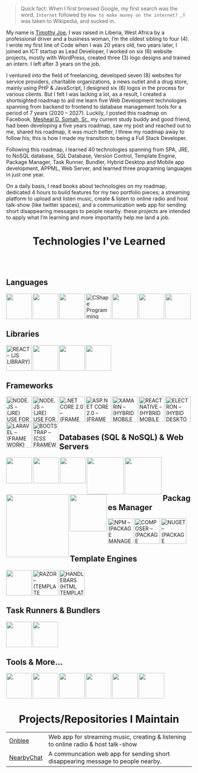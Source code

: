 > Quick fact: When I first browsed Google, my first search was the word, `Internet` followed by `How to make money on the internet? `, I was taken to Wikipedia, and sucked in.

My name is [Timothy Joe](https://twitter.com/amrealjoe), I was raised in Liberia, West Africa by a professional driver and a business woman, I’m the oldest sibling to four (4). I wrote my first line of Code when I was 20 years old, two years later, I joined an ICT startup as Lead Developer, I worked on six (6) website projects, mostly with WordPress, created three (3) logo designs and trained an intern. I left after 3 years on the job. 

I ventured into the field of freelancing, developed seven (8) websites for service providers, charitable organizations, a news outlet and a drug store, mainly using PHP & JavaScript, I designed six (6) logos in the process for various clients. But I felt I was lacking a lot, as a result, I created a shortsighted roadmap to aid me learn five Web Development technologies spanning from backend to frontend to database management tools for a period of 7 years (2020 – 2027). Luckily, I posted this roadmap on Facebook, [Mesheal D. Somah, Sr.](https://twitter.com/mdsomah), my current study buddy and good friend, had been developing a five years roadmap, saw my post and reached out to me, shared his roadmap, it was much better, I threw my roadmap away to follow his; this is how I made my transition to being a Full Stack Developer.

Following this roadmap, I learned 40 technologies spanning from SPA, JRE, to NoSQL database, SQL Database, Version Control, Template Engine, Package Manager, Task Runner, Bundler, Hybrid Desktop and Mobile app development, APPML, Web Server, and learned three programing languages in just one year.

On a daily basis, I read books about technologies on my roadmap, dedicated 4 hours to build features for my two portfolio pieces; a streaming platform to upload and listen music, create & listen to online radio and host talk-show (like twitter spaces), and a communication web app for sending short disappearing messages to people nearby. these projects are intended to apply what I’m learning and more importantly help me land a job.

<h1 align="center"> Technologies I've Learned </h1>
<br/>
<br/>


## Languages

<!-- A programming language is a computer language that is used by programmers (developers) to communicate with computers. 
A programming language is mainly used to develop desktop applications, websites, and mobile applications.
<br/>
<br/> -->
<img align="left" width="69px" src="https://cdn.jsdelivr.net/gh/devicons/devicon/icons/javascript/javascript-original.svg" />
<img  align="left" width="69px" src="https://cdn.jsdelivr.net/gh/devicons/devicon/icons/typescript/typescript-original.svg" />
<img  align="left" width="69px" src="https://cdn.jsdelivr.net/gh/devicons/devicon/icons/python/python-original-wordmark.svg" />
<img  align="left" width="69px" alt="CShape Programming Language" src="https://cdn.jsdelivr.net/gh/devicons/devicon/icons/csharp/csharp-original.svg" />
<img  align="left" width="69px" src="https://cdn.jsdelivr.net/gh/devicons/devicon/icons/java/java-original-wordmark.svg" />
<img  align="left" width="69px" src="https://cdn.jsdelivr.net/gh/devicons/devicon/icons/html5/html5-original-wordmark.svg" />
<img  align="left" width="69px"  src="https://cdn.jsdelivr.net/gh/devicons/devicon/icons/css3/css3-original-wordmark.svg" />

<br />
<br />
<br />
<br />

## Libraries

<!-- In programming, a library is a collection pre-built code developers can use to streamline the software development workflow.
<br/>
<br/> -->
<img align="left" width="69px" alt="REACT – (JS LIBRARY)" src="https://cdn.jsdelivr.net/gh/devicons/devicon/icons/react/react-original.svg" />
<img align="left" width="69px" src="https://cdn.jsdelivr.net/gh/devicons/devicon/icons/gatsby/gatsby-plain-wordmark.svg" />
<img align="left" width="69px" src="https://cdn.jsdelivr.net/gh/devicons/devicon/icons/jquery/jquery-original-wordmark.svg" />
<img align="left" width="69px" src="https://cdn.jsdelivr.net/gh/devicons/devicon/icons/graphql/graphql-plain-wordmark.svg" />

<br />
<br />
<br />
<br />

## Frameworks

<!-- A programming framework is a foundation of code used to enhance both the quality and speed at which software is created. A framework consists of a set of methodologies and tools that make the programming process simpler, easier and faster.
<br/> -->
<img align="left" width="69px" alt="NODE.JS – (JRE) USE FOR BACK-END JAVASCRIPT" src="https://cdn.jsdelivr.net/gh/devicons/devicon/icons/nodejs/nodejs-original-wordmark.svg" />
<img align="left" width="69px" alt="NODE.JS – (JRE) USE FOR BACK-END JAVASCRIPT" src="https://cdn.jsdelivr.net/gh/devicons/devicon/icons/express/express-original.svg" />
<img align="left" width="69px" alt=".NET CORE 2.0 – (FRAMEWORK) FOR C# WINDOWS OS" src="https://cdn.jsdelivr.net/gh/devicons/devicon/icons/dotnetcore/dotnetcore-plain.svg" />
<img align="left" width="69px" alt="ASP.NET CORE 2.0 – (FRAMEWORK) FOR C# DYCNAMIC WEB APP" src="https://cdn.jsdelivr.net/gh/devicons/devicon/icons/dot-net/dot-net-original-wordmark.svg" />
<img  align="left" width="69px" alt="XAMARIN – (HYBRID MOBILE APPS)" src="https://cdn.jsdelivr.net/gh/devicons/devicon/icons/xamarin/xamarin-original-wordmark.svg" />
<img align="left" width="69px" alt="REACT NATIVE – (HYBRID MOBILE APPS)" src="https://cdn.jsdelivr.net/gh/devicons/devicon/icons/react/react-original.svg" />
<img align="left" width="69px" alt="ELECTRON – (HYBID DESKTOP APPS)"  src="https://cdn.jsdelivr.net/gh/devicons/devicon/icons/electron/electron-original-wordmark.svg" />
<img align="left" width="69px" alt="LARAVEL – (FRAMEWORK) FOR PHP" src="https://cdn.jsdelivr.net/gh/devicons/devicon/icons/laravel/laravel-plain-wordmark.svg" />
<img align="left" width="69px" alt="BOOTSTRAP – (CSS FRAMEWORK)"  src="https://cdn.jsdelivr.net/gh/devicons/devicon/icons/bootstrap/bootstrap-original-wordmark.svg" />

<br />
<br />
<br />
<br />

## Databases (SQL & NoSQL) & Web Servers

<img align="left" width="70px" src="https://cdn.jsdelivr.net/gh/devicons/devicon/icons/mongodb/mongodb-original.svg" />
<img align="left" width="70px" src="https://cdn.jsdelivr.net/gh/devicons/devicon/icons/postgresql/postgresql-original-wordmark.svg" />
<img align="left" width="70px" src="https://cdn.jsdelivr.net/gh/devicons/devicon/icons/mysql/mysql-original-wordmark.svg" />
<img align="left" width="100px" src="https://cdn.jsdelivr.net/gh/devicons/devicon/icons/microsoftsqlserver/microsoftsqlserver-plain-wordmark.svg" />
<img align="left" width="100px" src="https://cdn.jsdelivr.net/gh/devicons/devicon/icons/apache/apache-original-wordmark.svg" />
<img align="left" width="170px" src="https://logodix.com/logo/1845796.png" />
<img align="left" width="100px" src="https://vitejs.dev/logo-with-shadow.png" />
                                                                                                             
<br />
<br />
<br />
<br />

## Packages Manager

<img align="left" width="69px" alt="NPM – (PACKAGE MANAGER) FOR NODE.JS" src="https://cdn.jsdelivr.net/gh/devicons/devicon/icons/npm/npm-original-wordmark.svg" />
<img align="left" width="69px" alt="COMPOSER – (PACKAGE MANAGER) FOR PHP" src="https://cdn.jsdelivr.net/gh/devicons/devicon/icons/composer/composer-original.svg" />
<img align="left" width="69px" alt="NUGET – (PACKAGE MANAGER) FOR C#" src="https://cdn.jsdelivr.net/gh/devicons/devicon/icons/nuget/nuget-original.svg" />

<br/>
<br/>
<br/>
<br/>

## Template Engines

<img align="left" width="69px" src="https://cdn.cdnlogo.com/logos/p/63/pug.svg">
<img align="left" width="69px" alt="RAZOR – (TEMPLATE ENGINE) FOR C#" src="https://raw.githubusercontent.com/soundaranbu/RazorTemplating/master/src/Razor.Templating.Core/assets/icon.png" />
<img align="left" width="69px" alt="HANDLEBARS (HTML TEMPLATE ENGINE)" src="https://cdn.jsdelivr.net/gh/devicons/devicon/icons/handlebars/handlebars-original.svg" />

<br/>
<br/>
<br/>
<br/>

## Task Runners & Bundlers

<img align="left" width="69px" src="https://cdn.jsdelivr.net/gh/devicons/devicon/icons/gulp/gulp-plain.svg" />
<img align="left" width="69px" src="https://cdn.jsdelivr.net/gh/devicons/devicon/icons/webpack/webpack-original.svg" />

<br />
<br />
<br />
<br />

## Tools & More...

<img align="left" width="69px" src="https://cdn.jsdelivr.net/gh/devicons/devicon/icons/git/git-original.svg" />
<img align="left" width="69px" src="https://cdn.jsdelivr.net/gh/devicons/devicon/icons/github/github-original-wordmark.svg" />
<img align="left" width="69px" src="https://cdn.jsdelivr.net/gh/devicons/devicon/icons/sequelize/sequelize-original-wordmark.svg" />
<img align="left" width="69px" src="https://cdn.jsdelivr.net/gh/devicons/devicon/icons/photoshop/photoshop-plain.svg" />
<img align="left" width="69px" src="https://cdn.jsdelivr.net/gh/devicons/devicon/icons/illustrator/illustrator-plain.svg" />
<img align="left" width="69px" src="https://cdn.jsdelivr.net/gh/devicons/devicon/icons/vscode/vscode-original-wordmark.svg" />


<br />
<br />
<br />
<br />

<h1 align="center"> Projects/Repositories I Maintain</h1>

<table>
 <tbody>
  <tr>
   <td><a href="https://github.com/amrealjoe/onblee">Onblee</a></td>
   <td>Web app for streaming music, creating & listening to online radio & host talk-show</td>
  <tr>
   <td><a href="https://github.com/amrealjoe/nearbychat">NearbyChat</a></td>
   <td>A communcation web app for sending short disappearing message to people nearby.</td>
  </tr>
